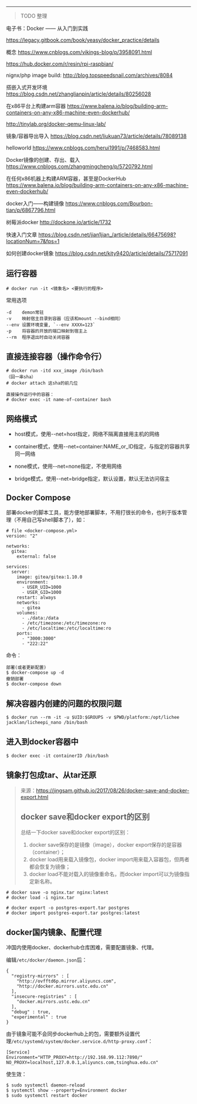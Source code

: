 ---

> TODO 整理



电子书：Docker —— 从入门到实践

https://legacy.gitbook.com/book/yeasy/docker_practice/details

概念
https://www.cnblogs.com/vikings-blog/p/3958091.html


https://hub.docker.com/r/resin/rpi-raspbian/

nignx/php image build:
http://blog.topspeedsnail.com/archives/8084

搭嵌入式开发环境
https://blog.csdn.net/zhanglianpin/article/details/80256028

在x86平台上构建arm容器
https://www.balena.io/blog/building-arm-containers-on-any-x86-machine-even-dockerhub/

http://tinylab.org/docker-qemu-linux-lab/

镜象/容器导出导入
https://blog.csdn.net/liukuan73/article/details/78089138

helloworld
https://www.cnblogs.com/herui1991/p/7468583.html

Docker镜像的创建、存出、载入
https://www.cnblogs.com/zhangmingcheng/p/5720792.html

在任何x86机器上构建ARM容器，甚至是DockerHub
https://www.balena.io/blog/building-arm-containers-on-any-x86-machine-even-dockerhub/

docker入门——构建镜像
https://www.cnblogs.com/Bourbon-tian/p/6867796.html

树莓派docker
http://dockone.io/article/1732

快速入门文章
https://blog.csdn.net/jian1jian_/article/details/66475698?locationNum=7&fps=1

如何创建docker镜象
https://blog.csdn.net/kity9420/article/details/75717091



## 运行容器

```
# docker run -it <镜象名> <要执行的程序>
```

常用选项

```
-d    demon常驻
-v    映射宿主目录到容器（应该和mount --bind相同）
--env 设置环境变量, `--env XXXX=123`
-p    将容器的开放的端口映射到宿主上
--rm  程序退出时自动关闭容器
```

## 直接连接容器（操作命令行）

```
# docker run -itd xxx_image /bin/bash
（回一串sha）
# docker attach 这sha的前几位

直接操作运行中的容器：
# docker exec -it name-of-container bash
```



## 网络模式

* host模式，使用--net=host指定，网络不隔离直接用主机的网络

* container模式，使用--net=container:NAME_or_ID指定，与指定的容器共享同一网络
* none模式，使用--net=none指定，不使用网络

* bridge模式，使用--net=bridge指定，默认设置，默认无法访问宿主


## Docker Compose

部署docker的脚本工具，能方便地部署脚本，不用打很长的命令，也利于版本管理（不用自己写shell脚本了），如：

```
# file <docker-compose.yml>
version: "2"

networks:
  gitea:
    external: false

services:
  server:
    image: gitea/gitea:1.10.0
    environment:
      - USER_UID=1000
      - USER_GID=1000
    restart: always
    networks:
      - gitea
    volumes:
      - ./data:/data
      - /etc/timezone:/etc/timezone:ro
      - /etc/localtime:/etc/localtime:ro
    ports:
      - "3000:3000"
      - "222:22"
```

命令：

```
部署(或者更新配置)
$ docker-compose up -d
撤销部署
$ docker-compose down
```



## 解决容器内创建的问题的权限问题



```
$ docker run --rm -it -u $UID:$GROUPS -v $PWD/platform:/opt/lichee jacklan/licheepi_nano /bin/bash
```



## 进入到docker容器中

```
$ docker exec -it containerID /bin/bash
```



## 镜象打包成tar、从tar还原

> 来源：https://jingsam.github.io/2017/08/26/docker-save-and-docker-export.html
>
> ## docker save和docker export的区别
>
> 总结一下docker save和docker export的区别：
>
> 1. docker save保存的是镜像（image），docker export保存的是容器（container）；
> 2. docker load用来载入镜像包，docker import用来载入容器包，但两者都会恢复为镜像；
> 3. docker load不能对载入的镜像重命名，而docker import可以为镜像指定新名称。



```
# docker save -o nginx.tar nginx:latest
# docker load -i nginx.tar
```



```
# docker export -o postgres-export.tar postgres
# docker import postgres-export.tar postgres:latest
```



## docker国内镜象、配置代理

冲国内使用docker、dockerhub仓库困难，需要配置镜象、代理。

编辑`/etc/docker/daemon.json`后：

```
{
  "registry-mirrors" : [
    "http://ovfftd6p.mirror.aliyuncs.com",
    "http://docker.mirrors.ustc.edu.cn"
  ],
  "insecure-registries" : [
    "docker.mirrors.ustc.edu.cn"
  ],
  "debug" : true,
  "experimental" : true
}
```

由于镜象可能不会同步dockerhub上的包，需要额外设置代理`/etc/systemd/system/docker.service.d/http-proxy.conf`：

```
[Service]
Environment="HTTP_PROXY=http://192.168.99.112:7890/" NO_PROXY=localhost,127.0.0.1,aliyuncs.com,tsinghua.edu.cn"
```

使生效：

```
$ sudo systemctl daemon-reload
$ systemctl show --property=Environment docker
$ sudo systemctl restart docker
```

